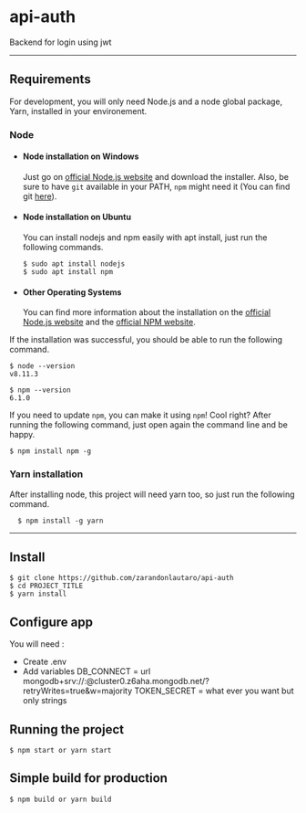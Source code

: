 # api-auth
Backend for login using jwt

---
## Requirements
For development, you will only need Node.js and a node global package, Yarn, installed in your environement.

### Node
- #### Node installation on Windows

  Just go on [official Node.js website](https://nodejs.org/) and download the installer.
Also, be sure to have `git` available in your PATH, `npm` might need it (You can find git [here](https://git-scm.com/)).

- #### Node installation on Ubuntu

  You can install nodejs and npm easily with apt install, just run the following commands.

      $ sudo apt install nodejs
      $ sudo apt install npm

- #### Other Operating Systems
  You can find more information about the installation on the [official Node.js website](https://nodejs.org/) and the [official NPM website](https://npmjs.org/).

If the installation was successful, you should be able to run the following command.

    $ node --version
    v8.11.3

    $ npm --version
    6.1.0

If you need to update `npm`, you can make it using `npm`! Cool right? After running the following command, just open again the command line and be happy.

    $ npm install npm -g

###
### Yarn installation
  After installing node, this project will need yarn too, so just run the following command.

      $ npm install -g yarn

---

## Install

    $ git clone https://github.com/zarandonlautaro/api-auth
    $ cd PROJECT_TITLE
    $ yarn install

## Configure app

You will need :
- Create .env
- Add variables 
  DB_CONNECT = url mongodb+srv://<user>:<passwor>@cluster0.z6aha.mongodb.net/<dbname>?retryWrites=true&w=majority
  TOKEN_SECRET = what ever you want but only strings
## Running the project

    $ npm start or yarn start

## Simple build for production

    $ npm build or yarn build
